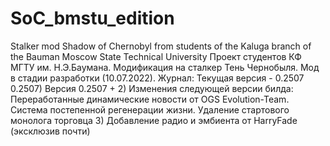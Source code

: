 # SoC_bmstu_edition
Stalker mod Shadow of Chernobyl from students of the Kaluga branch of the Bauman Moscow State Technical University
Проект студентов КФ МГТУ им. Н.Э.Баумана. Модификация на сталкер Тень Чернобыля. Мод в стадии разработки (10.07.2022).
Журнал:
Текущая версия - 0.2507
0.2507) Версия 0.2507 +
2) Изменения следующей версии билда: Переработанные динамические новости от OGS Evolution-Team. Система постепенной регенерации жизни. Удаление стартового монолога торговца
3) Добавление радио и эмбиента от HarryFade (эксклюзив почти)
